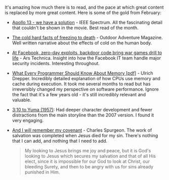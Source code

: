 <!--
.. title: Words and Pictures - Feb
.. slug: words-and-pictures-feb
.. date: 2013/03/04 17:58:12
.. spellcheck_exceptions: Ars,CPUs,Drepper,Facebook,IEEE,Spurgeon,Technica,pdf
.. tags: Reading
.. link: 
.. description: 
-->


It's amazing how much there is to read, and the pace at which great content is replaced by more great content. Here is some of the gold from February:

-   [Apollo 13 - we have a solution](http://spectrum.ieee.org/aerospace/space-flight/apollo-13-we-have-a-solution) - IEEE Spectrum. All the fascinating detail that couldn't be shown in the movie. Best read of the month.
-   [The cold hard facts of freezing to death](http://www.outsideonline.com/outdoor-adventure/As-Freezing-Persons-Recollect-the-Snow--First-Chill--Then-Stupor--Then-the-Letting-Go.html?page=all) - Outdoor Adventure Magazine. Well written narrative about the effects of cold on the human body.
-   [At Facebook, zero-day exploits, backdoor code bring war games drill to life](http://arstechnica.com/security/2013/02/at-facebook-zero-day-exploits-backdoor-code-bring-war-games-drill-to-life/) - Ars Technica. Insight into how the Facebook IT team handle major security incidents. Interesting throughout.
-   [What Every Programmer Should Know About Memory [pdf]](http://www.akkadia.org/drepper/cpumemory.pdf) - Ulrich Drepper. Incredibly detailed explanation of how CPUs use memory and cache during execution. It took me several months to read but has irreversibly changed my perspective on software performance. Ignore the fact that it's a few years old - it's still incredibly relevant and valuable.
-   [3:10 to Yuma (1957)](http://www.imdb.com/title/tt0050086/): Had deeper character development and fewer distractions from the main storyline than the 2007 version. I found it very engaging.
-   [And I will remember my covenant](http://www.heartlight.org/spurgeon/0813-pm.html) - Charles Spurgeon. The work of salvation was completed when Jesus died for my sin. There's nothing that I can add, and nothing that I need to add.

    > My looking to Jesus brings me joy and peace, but it is God's looking to Jesus which secures my salvation and that of all His elect, since it is impossible for our God to look at Christ, our bleeding Surety, and then to be angry with us for sins already punished in Him.


